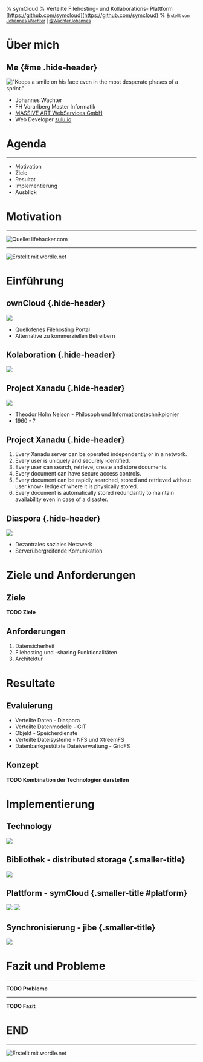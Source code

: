 % symCloud
% Verteilte Filehosting- und Kollaborations- Plattform [https://github.com/symcloud](https://github.com/symcloud)
% <small>Erstellt von [Johannes Wachter](https://github.com/wachterjohannes) | [\@WachterJohannes](https://twitter.com/WachterJohannes)</small>

# Über mich
 
## Me {#me .hide-header}

!["Keeps a smile on his face even in the most desperate phases of a sprint."](img/me.jpg)

* Johannes Wachter
* FH Vorarlberg Master Informatik
* [MASSIVE ART WebServices GmbH](http://www.massiveart.com/de/)
* Web Developer [sulu.io](http://www.sulu.io/)

# Agenda

***

* Motivation
* Ziele
* Resultat
* Implementierung
* Ausblick

# Motivation

***

![<small>Quelle: [lifehacker.com](http://lifehacker.com)</small>](img/filehosting_provider.jpg)

***

![<small>Erstellt mit [wordle.net](http://www.wordle.net)</small>](img/snowden_tag_cloud.png)

# Einführung

## ownCloud {.hide-header}

![](img/owncloud-logo.png)

* Quellofenes Filehosting Portal
* Alternative zu kommerziellen Betreibern

## Kolaboration {.hide-header}

![](img/single-question-mark.png)

## Project Xanadu {.hide-header}

![](img/xanadu-logo.png)

* Theodor Holm Nelson - Philosoph und Informationstechnikpionier
* 1960 - ?

## Project Xanadu {.hide-header}

1. Every Xanadu server can be operated independently or in a network.
2. Every user is uniquely and securely identified.
3. Every user can search, retrieve, create and store documents.
4. Every document can have secure access controls.
5. Every document can be rapidly searched, stored and retrieved without user know- ledge of where it is physically stored.
6. Every document is automatically stored redundantly to maintain availability even in case of a disaster.

## Diaspora {.hide-header}

![](img/diaspora-logo.png)

* Dezantrales soziales Netzwerk
* Serverübergreifende Komunikation

# Ziele und Anforderungen

## Ziele

__TODO Ziele__

## Anforderungen

1. Datensicherheit
2. Filehosting und -sharing Funktionalitäten
3. Architektur

# Resultate

## Evaluierung

* Verteilte Daten - Diaspora
* Verteilte Datenmodelle - GIT
* Objekt - Speicherdienste
* Verteilte Dateisysteme - NFS und XtreemFS
* Datenbankgestützte Dateiverwaltung - GridFS

## Konzept

__TODO Kombination der Technologien darstellen__ 

# Implementierung

## Technology

![](img/symfony-php-logo.jpg)

## Bibliothek - distributed storage {.smaller-title}

![](img/distributed-storage.png)

## Plattform - symCloud {.smaller-title #platform}

![](img/sulu_symcloud_file_list.png)
![](img/sulu_symcloud_add_form.png)

## Synchronisierung - jibe {.smaller-title}

![](img/jibe.png)

# Fazit und Probleme

*** 

__TODO Probleme__ 

*** 

__TODO Fazit__

# END

***

![<small>Erstellt mit [wordle.net](http://www.wordle.net)</small>](img/symcloud-tag-cloud.png)
